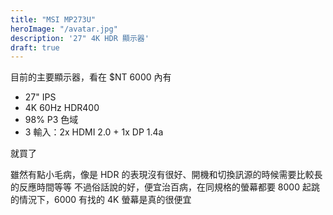 ```yaml
---
title: "MSI MP273U"
heroImage: "/avatar.jpg"
description: '27" 4K HDR 顯示器'
draft: true
---
```


目前的主要顯示器，看在 $NT 6000 內有

- 27" IPS
- 4K 60Hz HDR400
- 98% P3 色域
- 3 輸入：2x HDMI 2.0 + 1x DP 1.4a

就買了

雖然有點小毛病，像是 HDR 的表現沒有很好、開機和切換訊源的時候需要比較長的反應時間等等
不過俗話說的好，便宜治百病，在同規格的螢幕都要 8000 起跳的情況下，6000 有找的 4K 螢幕是真的很便宜
